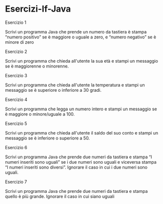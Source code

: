 # Esercizi-If-Java

Esercizio 1

Scrivi un programma Java che prende un numero da tastiera è stampa “numero positivo” se è maggiore o uguale a zero, e “numero negativo” se è minore di zero

Esercizio 2

Scrivi un programma che chieda all'utente la sua età e stampi un messaggio se è maggiorenne o minorenne.

Esercizio 3

Scrivi un programma che chieda all'utente la temperatura e stampi un messaggio se è superiore o inferiore a 30 gradi.

Esercizio 4

Scrivi un programma che legga un numero intero e stampi un messaggio se è maggiore o minore/uguale a 100.

Esercizio 5

Scrivi un programma che chieda all'utente il saldo del suo conto e stampi un messaggio se è inferiore o superiore a 50.

Esercizio 6

Scrivi un programma Java che prende due numeri da tastiera e stampa “I numeri inseriti sono uguali” se i due numeri sono uguali e viceversa stampa “I numeri inseriti sono diversi”. Ignorare il caso in cui i due numeri sono uguali.

Esercizio 7

Scrivi un programma Java che prende due numeri da tastiera e stampa quello è più grande. Ignorare il caso in cui siano uguali
